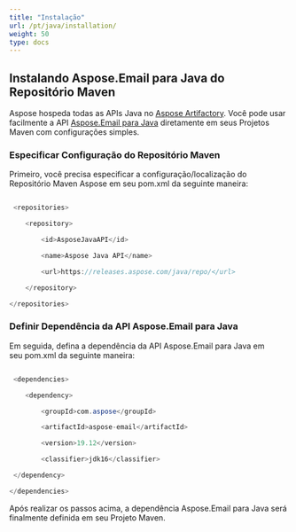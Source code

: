 ```yaml
---
title: "Instalação"
url: /pt/java/installation/
weight: 50
type: docs
---
```


## **Instalando Aspose.Email para Java do Repositório Maven**
Aspose hospeda todas as APIs Java no [Aspose Artifactory](https://releases.aspose.com/). Você pode usar facilmente a API [Aspose.Email para Java](https://releases.aspose.com/java/repo/com/aspose/aspose-email/) diretamente em seus Projetos Maven com configurações simples.
### **Especificar Configuração do Repositório Maven**
Primeiro, você precisa especificar a configuração/localização do Repositório Maven Aspose em seu pom.xml da seguinte maneira:

``` java

 <repositories>

    <repository>

        <id>AsposeJavaAPI</id>

        <name>Aspose Java API</name>

        <url>https://releases.aspose.com/java/repo/</url>

    </repository>

</repositories>

```
### **Definir Dependência da API Aspose.Email para Java**
Em seguida, defina a dependência da API Aspose.Email para Java em seu pom.xml da seguinte maneira:

``` java

 <dependencies>

    <dependency>

        <groupId>com.aspose</groupId>

        <artifactId>aspose-email</artifactId>

        <version>19.12</version>

        <classifier>jdk16</classifier>

 </dependency>

</dependencies>

```

Após realizar os passos acima, a dependência Aspose.Email para Java será finalmente definida em seu Projeto Maven.